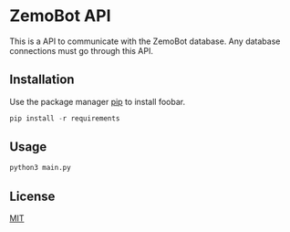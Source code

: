 # ZemoBot API

This is a API to communicate with the ZemoBot database. Any database connections must go through this API.

## Installation

Use the package manager [pip](https://pip.pypa.io/en/stable/) to install foobar.

```python
pip install -r requirements
```

## Usage

```python
python3 main.py
```

## License
[MIT](https://choosealicense.com/licenses/mit/)
